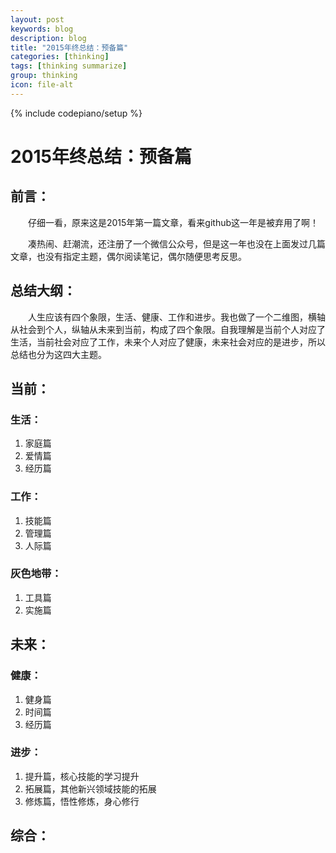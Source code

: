 ```yaml
---
layout: post
keywords: blog
description: blog
title: "2015年终总结：预备篇"
categories: [thinking]
tags: [thinking summarize]
group: thinking
icon: file-alt
---
```

{% include codepiano/setup %}

# 2015年终总结：预备篇

## 前言：
　　仔细一看，原来这是2015年第一篇文章，看来github这一年是被弃用了啊！

　　凑热闹、赶潮流，还注册了一个微信公众号，但是这一年也没在上面发过几篇文章，也没有指定主题，偶尔阅读笔记，偶尔随便思考反思。


## 总结大纲：
　　人生应该有四个象限，生活、健康、工作和进步。我也做了一个二维图，横轴从社会到个人，纵轴从未来到当前，构成了四个象限。自我理解是当前个人对应了生活，当前社会对应了工作，未来个人对应了健康，未来社会对应的是进步，所以总结也分为这四大主题。

## 当前：
### 生活：
1. 家庭篇
2. 爱情篇
3. 经历篇

### 工作：
1. 技能篇
2. 管理篇
3. 人际篇

### 灰色地带：
1. 工具篇
2. 实施篇

## 未来：
### 健康：
1. 健身篇
2. 时间篇
3. 经历篇

### 进步：
1. 提升篇，核心技能的学习提升
2. 拓展篇，其他新兴领域技能的拓展
3. 修炼篇，悟性修炼，身心修行

## 综合：


